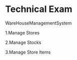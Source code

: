 # Technical Exam 
WareHouseManagementSystem

1.Manage Stores

2.Manage Stocks

3.Manage Store Items 
